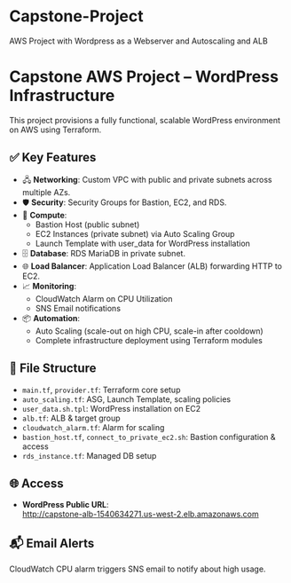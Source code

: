 # Capstone-Project
AWS Project with Wordpress as a Webserver and Autoscaling and ALB

# Capstone AWS Project – WordPress Infrastructure

This project provisions a fully functional, scalable WordPress environment on AWS using Terraform.

## ✅ Key Features

- 🖧 **Networking**: Custom VPC with public and private subnets across multiple AZs.
- 🛡️ **Security**: Security Groups for Bastion, EC2, and RDS.
- 🚀 **Compute**:
  - Bastion Host (public subnet)
  - EC2 Instances (private subnet) via Auto Scaling Group
  - Launch Template with user_data for WordPress installation
- 🗄️ **Database**: RDS MariaDB in private subnet.
- 🌐 **Load Balancer**: Application Load Balancer (ALB) forwarding HTTP to EC2.
- 📈 **Monitoring**:
  - CloudWatch Alarm on CPU Utilization
  - SNS Email notifications
- 📦 **Automation**:
  - Auto Scaling (scale-out on high CPU, scale-in after cooldown)
  - Complete infrastructure deployment using Terraform modules

## 📂 File Structure

- `main.tf`, `provider.tf`: Terraform core setup
- `auto_scaling.tf`: ASG, Launch Template, scaling policies
- `user_data.sh.tpl`: WordPress installation on EC2
- `alb.tf`: ALB & target group
- `cloudwatch_alarm.tf`: Alarm for scaling
- `bastion_host.tf`, `connect_to_private_ec2.sh`: Bastion configuration & access
- `rds_instance.tf`: Managed DB setup

## 🌐 Access

- **WordPress Public URL**:  
  http://capstone-alb-1540634271.us-west-2.elb.amazonaws.com

## 📬 Email Alerts

CloudWatch CPU alarm triggers SNS email to notify about high usage.


